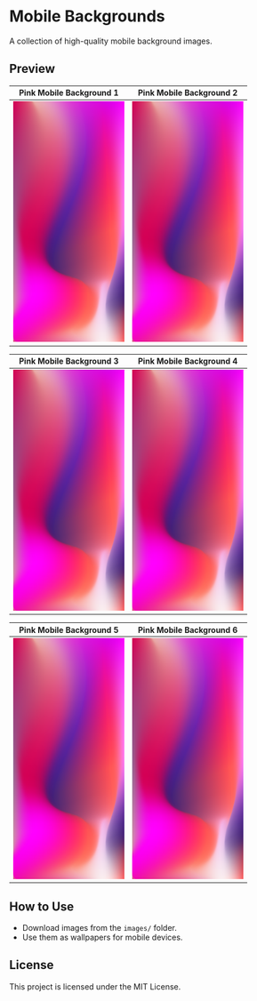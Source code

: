 # Mobile Backgrounds

A collection of high-quality mobile background images.

## Preview

| Pink Mobile Background 1 | Pink Mobile Background 2 |
|--------------------------|--------------------------|
| <img src="images/pink-mobile-background-image.png" width="200"> | <img src="images/pink-mobile-background-image.png" width="200"> |

| Pink Mobile Background 3 | Pink Mobile Background 4 |
|--------------------------|--------------------------|
| <img src="images/pink-mobile-background-image.png" width="200"> | <img src="images/pink-mobile-background-image.png" width="200"> |

| Pink Mobile Background 5 | Pink Mobile Background 6 |
|--------------------------|--------------------------|
| <img src="images/pink-mobile-background-image.png" width="200"> | <img src="images/pink-mobile-background-image.png" width="200"> |

## How to Use
- Download images from the `images/` folder.
- Use them as wallpapers for mobile devices.

## License
This project is licensed under the MIT License.

